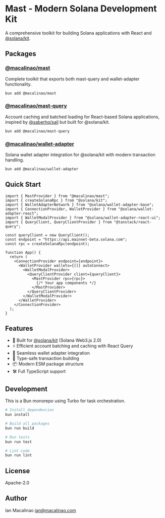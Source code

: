 # Mast - Modern Solana Development Kit

A comprehensive toolkit for building Solana applications with React and [@solana/kit](https://github.com/solana-developers/solana-web3.js-v2).

## Packages

### [@macalinao/mast](./packages/mast)
Complete toolkit that exports both mast-query and wallet-adapter functionality.

```bash
bun add @macalinao/mast
```

### [@macalinao/mast-query](./packages/mast-query)
Account caching and batched loading for React-based Solana applications, inspired by [@saberhq/sail](https://github.com/saber-hq/sail) but built for @solana/kit.

```bash
bun add @macalinao/mast-query
```

### [@macalinao/wallet-adapter](./packages/wallet-adapter)
Solana wallet adapter integration for @solana/kit with modern transaction handling.

```bash
bun add @macalinao/wallet-adapter
```

## Quick Start

```tsx
import { MastProvider } from "@macalinao/mast";
import { createSolanaRpc } from "@solana/kit";
import { WalletAdapterNetwork } from "@solana/wallet-adapter-base";
import { ConnectionProvider, WalletProvider } from "@solana/wallet-adapter-react";
import { WalletModalProvider } from "@solana/wallet-adapter-react-ui";
import { QueryClient, QueryClientProvider } from "@tanstack/react-query";

const queryClient = new QueryClient();
const endpoint = "https://api.mainnet-beta.solana.com";
const rpc = createSolanaRpc(endpoint);

function App() {
  return (
    <ConnectionProvider endpoint={endpoint}>
      <WalletProvider wallets={[]} autoConnect>
        <WalletModalProvider>
          <QueryClientProvider client={queryClient}>
            <MastProvider rpc={rpc}>
              {/* Your app components */}
            </MastProvider>
          </QueryClientProvider>
        </WalletModalProvider>
      </WalletProvider>
    </ConnectionProvider>
  );
}
```

## Features

- 🚀 Built for [@solana/kit](https://github.com/solana-developers/solana-web3.js-v2) (Solana Web3.js 2.0)
- ⚡ Efficient account batching and caching with React Query
- 🔐 Seamless wallet adapter integration
- 🎯 Type-safe transaction building
- 📦 Modern ESM package structure
- 🛠️ Full TypeScript support

## Development

This is a Bun monorepo using Turbo for task orchestration.

```bash
# Install dependencies
bun install

# Build all packages
bun run build

# Run tests
bun run test

# Lint code
bun run lint
```

## License

Apache-2.0

## Author

Ian Macalinao <ian@macalinao.com>